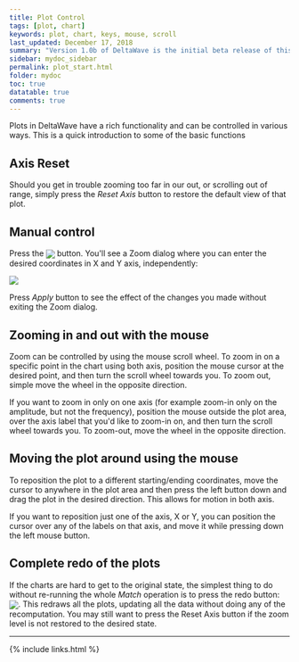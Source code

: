 ```yaml
---
title: Plot Control
tags: [plot, chart]
keywords: plot, chart, keys, mouse, scroll
last_updated: December 17, 2018
summary: "Version 1.0b of DeltaWave is the initial beta release of this software. Use at your own risk!"
sidebar: mydoc_sidebar
permalink: plot_start.html
folder: mydoc
toc: true
datatable: true
comments: true
---
```


Plots in DeltaWave have a rich functionality and can be controlled in various ways. This is a quick introduction to some of the basic functions

## Axis Reset

Should you get in trouble zooming too far in our out, or scrolling out of range, simply press the *Reset Axis* button to restore the default view of that plot.

## Manual control

Press the <img src="images/img7.png" style="vertical-align: middle" /> button. You'll see a Zoom dialog where you can enter the desired coordinates in X and Y axis, independently:

<img src="images/img8.png" style="vertical-align: middle" />

Press *Apply* button to see the effect of the changes you made without exiting the Zoom dialog.

## Zooming in and out with the mouse

Zoom can be controlled by using the mouse scroll wheel. To zoom in on a specific point in the chart using both axis, position the mouse cursor at the desired point, and then turn the scroll wheel towards you. To zoom out, simple move the wheel in the opposite direction.

If you want to zoom in only on one axis (for example zoom-in only on the amplitude, but not the frequency), position the mouse outside the plot area, over the axis label that you'd like to zoom-in on, and then turn the scroll wheel towards you. To zoom-out, move the wheel in the opposite direction.

## Moving the plot around using the mouse

To reposition the plot to a different starting/ending coordinates, move the cursor to anywhere in the plot area and then press the left button down and drag the plot in the desired direction. This allows for motion in both axis.

If you want to reposition just one of the axis, X or Y, you can position the cursor over any of the labels on that axis, and move it while pressing down the left mouse button.

## Complete redo of the plots

If the charts are hard to get to the original state, the simplest thing to do without re-running the whole *Match* operation is to press the redo button: <img src="images/img10.png" style="vertical-align: middle" />. This redraws all the plots, updating all the data without doing any of the recomputation. You may still want to press the Reset Axis button if the zoom level is not restored to the desired state.

___
{% include links.html %}
